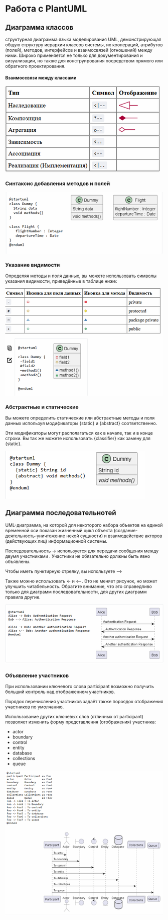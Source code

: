 # Работа с PlantUML

## Диаграмма классов
структурная диаграмма языка моделирования UML, демонстрирующая общую структуру иерархии классов системы, их коопераций, атрибутов (полей), методов, интерфейсов и взаимосвязей (отношений) между ними. Широко применяется не только для документирования и визуализации, но также для конструирования посредством прямого или обратного проектирования. 

#### Взаимоссвязи между классами
<img src = "images/relations.jpeg" alt = "Отношения классов">

### Синтаксис добавления методов и полей
<img src = "images/syntax.jpeg" alt = "Синтаксис">

### Указание видимости
Определяя методы и поля данных, вы можете использовать символы указания видимости, приведённые в таблице ниже: 

<img src = "images/visible.jpeg" alt = "видимость">

### Абстрактные и статические

Вы можете определить статические или абстрактные методы и поля данных используя модификаторы {static} и {abstract} соответственно.

Эти модификаторы могут располагаться как в начале, так и в конце строки. Вы так же можете использовать {classifier} как замену для {static}. 

<img src = "images/abstract.jpeg" alt = "абстрактные методы">

## Диаграмма последовательнотей
UML-диаграмма, на которой для некоторого набора объектов на единой временной оси показан жизненный цикл объекта (создание-деятельность-уничтожение некой сущности) и взаимодействие акторов (действующих лиц) информационной системы.

Последовательность -> используется для передачи сообщения между двумя участниками . Участники не обязательно должны быть явно объявлены.

Чтобы иметь пунктирную стрелку, вы используете -->

Также можно использовать <- и <--. Это не меняет рисунок, но может улучшить читабельность. Обратите внимание, что это справедливо только для диаграмм последовательности, для других диаграмм правила другие.

<img src = "images/posled.png" alt = "Последовательность">

### Объявление участников

При использовании ключевого слова participant возможно получить больший контроль над отображением участников.

Порядок перечисления участников задаёт также пороядок отображения участников по умолчанию.

Использование других ключевых слов (отличных от participant) позволяет изменить форму представления (отображения) участника:

* actor
* boundary
* control
* entity
* database
* collections
* queue

<img src = "images/participants.png" alt = "Участники">
